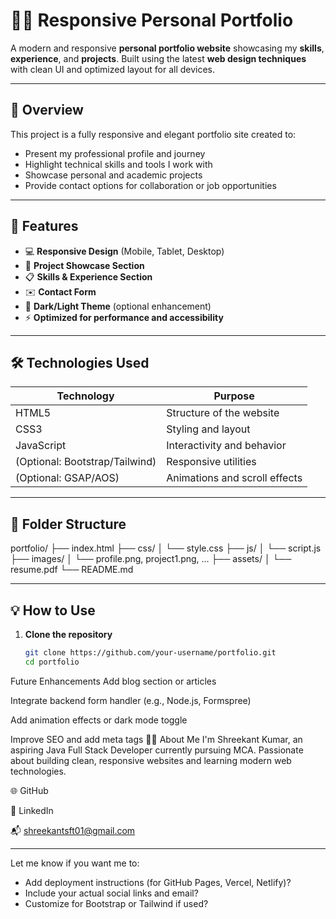 # 🧑‍💻 Responsive Personal Portfolio

A modern and responsive **personal portfolio website** showcasing my **skills**, **experience**, and **projects**. Built using the latest **web design techniques** with clean UI and optimized layout for all devices.

---

## 📌 Overview

This project is a fully responsive and elegant portfolio site created to:
- Present my professional profile and journey
- Highlight technical skills and tools I work with
- Showcase personal and academic projects
- Provide contact options for collaboration or job opportunities

---

## 🚀 Features

- 💻 **Responsive Design** (Mobile, Tablet, Desktop)
- 📂 **Project Showcase Section**
- 📋 **Skills & Experience Section**
- ✉️ **Contact Form**
- 🌙 **Dark/Light Theme** (optional enhancement)
- ⚡ **Optimized for performance and accessibility**

---

## 🛠️ Technologies Used

| Technology | Purpose |
|------------|---------|
| HTML5      | Structure of the website |
| CSS3       | Styling and layout |
| JavaScript | Interactivity and behavior |
| (Optional: Bootstrap/Tailwind) | Responsive utilities |
| (Optional: GSAP/AOS) | Animations and scroll effects |

---

## 📁 Folder Structure

portfolio/
├── index.html
├── css/
│ └── style.css
├── js/
│ └── script.js
├── images/
│ └── profile.png, project1.png, ...
├── assets/
│ └── resume.pdf
└── README.md


---

## 💡 How to Use

1. **Clone the repository**
   ```bash
   git clone https://github.com/your-username/portfolio.git
   cd portfolio
Future Enhancements
Add blog section or articles

Integrate backend form handler (e.g., Node.js, Formspree)

Add animation effects or dark mode toggle

Improve SEO and add meta tags
🙋‍♂️ About Me
I'm Shreekant Kumar, an aspiring Java Full Stack Developer currently pursuing MCA. Passionate about building clean, responsive websites and learning modern web technologies.

🌐 GitHub

💼 LinkedIn

📬 shreekantsft01@gmail.com

---

Let me know if you want me to:
- Add deployment instructions (for GitHub Pages, Vercel, Netlify)?
- Include your actual social links and email?
- Customize for Bootstrap or Tailwind if used?
